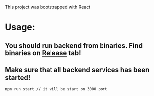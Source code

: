 This project was bootstrapped with React

# Usage:

## You should run backend from binaries. Find binaries on [Release](https://github.com/bags2on/web-client/releases) tab!

## Make sure that all backend services has been started!

```bash
npm run start // it will be start on 3000 port
```

